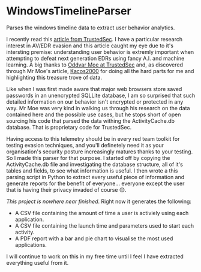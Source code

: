 # WindowsTimelineParser
Parses the windows timeline data to extract user behavior analytics. 

I recently read this [article from TrustedSec](https://www.trustedsec.com/blog/oh-behave-figuring-out-user-behavior/). I have a particular research interest in AV/EDR evasion and this article caught my eye due to it's intersting premise: understanding user behavior is extremly important when attempting to defeat next generation EDRs using fancy A.I. and machine learning. A big thanks to [Oddvar Moe at TrustedSec](https://www.trustedsec.com/team/oddvar-moe/) and, as discovered through Mr Moe's article, [Kacos2000](https://www.linkedin.com/in/kacos2000/) for doing all the hard parts for me and highlighting this treasure trove of data. 

Like when I was first made aware that major web browsers store saved passwords in an unencrypted SQLLite database, I am so surprised that such detailed information on our behavior isn't encrypted or protected in any way. Mr Moe was very kind in walking us through his research on the data contained here and the possible use cases, but he stops short of open sourcing his code that parsed the data withing the ActivityCache.db database. That is proprietary code for TrustedSec. 

Having access to this telemetry should be in every red team toolkit for testing evasion techniques, and you'll definetely need it as your organisation's security posture increasingly matures thanks to your testing. So I made this parser for that purpose. I started off by copying the ActivityCache.db file and investigating the database structure, all of it's tables and fields, to see what information is useful. I then wrote a this parsing script in Python to extract every useful piece of information and generate reports for the benefit of everyone... everyone except the user that is having their privacy invaded of course 😊.

*This project is nowhere near finished*. Right now it generates the following:
- A CSV file containing the amount of time a user is activiely using each application.
- A CSV file containing the launch time and parameters used to start each activity.
- A PDF report with a bar and pie chart to visualise the most used applications.

I will continue to work on this in my free time until I feel I have extracted everything useful from it.
